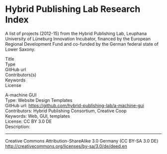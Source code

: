# Hybrid Publishing Lab Research Index

A list of projects (2012-15) from the Hybrid Publishing Lab, Leuphana University of Lüneburg Innovation Incubator, financed by the European Regional Development Fund and co-funded by the German federal state of Lower Saxony.

Title</br>
Type</br>
GitHub url</br> 
Contributors(s)</br>
Keywords</br>
License

A-machine GUI</br>
Type: Website Design Templates</br>
GitHub url: https://github.com/hybrid-publishing-lab/a-machine-gui</br>
Contributors: Hybrid Publishing Consortium, Creative Coop</br>
Keywords: Web, GUI, templates</br>
License: CC BY 3.0 DE</br>
Description: 

---
Creative Commons Attribution-ShareAlike 3.0 Germany (CC BY-SA 3.0 DE) http://creativecommons.org/licenses/by-sa/3.0/de/deed.en
